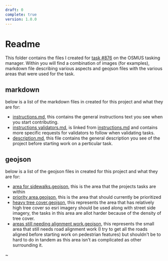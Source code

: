 ```yaml
---
draft: 0
complete: true
version: 1.0.0
---
```


# Readme

This folder contains the files I created for [task #876](https://tasks.openstreetmap.us/projects/876) on the OSMUS tasking manager. Within you will find a combination of images (for examples), markdown file describing various aspects and geojson files with the various areas that were used for the task. 

## markdown

below is a list of the markdown files in created for this project and what they are for:

 - [instructions.md](/tasking%20manager/pedestrian%20feature%20addition%201/instructions.md), this contains the general instructions text you see when you start contributing.
 - [instructions validators.md](/tasking%20manager/pedestrian%20feature%20addition%201/instructions%20validators.md), is linked from [instructions.md](/tasking%20manager/pedestrian%20feature%20addition%201/instructions.md) and contains more specific requests for validators to follow when validating tasks.
 - [description.md](/tasking%20manager/pedestrian%20feature%20addition%201/description.md), this file contains the general description you see of the project before starting work on a perticular task.

## geojson

below is a list of the geojson files in created for this project and what they are for:

 - [area for sidewalks.geojson](/tasking%20manager/pedestrian%20feature%20addition%201/area%20for%20sidewalks.geojson), this is the area that the projects tasks are within
 - [priority area.geojson](/tasking%20manager/pedestrian%20feature%20addition%201/priority%20area.geojson), this is the area that should currently be prioritized
 - [heavy tree cover.geojson](/tasking%20manager/pedestrian%20feature%20addition%201/heavy%20tree%20cover.geojson), this represents the area that has relatively high tree cover so esri imagery should be used along with street side imagery, the tasks in this area are allot harder because of the density of tree cover.
 - [areas still needing alignment work.geojson](/tasking%20manager/pedestrian%20feature%20addition%201/areas%20still%20needing%20road%20alignment%20work.geojson), this represents the small area that still needs road alignment work (I try to get all the roads aligned before starting work on pedestrian features) but shouldn't be to hard to do in tandem as this area isn't as complicated as other surrounding it.

~
